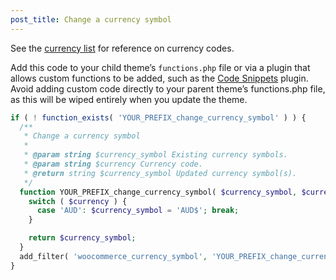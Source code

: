 ```yaml
---
post_title: Change a currency symbol
---
```


See the [currency list](https://woocommerce.github.io/code-reference/files/woocommerce-includes-wc-core-functions.html#source-view.475) for reference on currency codes.

Add this code to your child theme’s `functions.php` file or via a plugin that allows custom functions to be added, such as the [Code Snippets](https://wordpress.org/plugins/code-snippets/) plugin. Avoid adding custom code directly to your parent theme’s functions.php file, as this will be wiped entirely when you update the theme.

```php
if ( ! function_exists( 'YOUR_PREFIX_change_currency_symbol' ) ) {
  /**
   * Change a currency symbol
   * 
   * @param string $currency_symbol Existing currency symbols.
   * @param string $currency Currency code.
   * @return string $currency_symbol Updated currency symbol(s).
   */  
  function YOUR_PREFIX_change_currency_symbol( $currency_symbol, $currency ) {
    switch ( $currency ) {
      case 'AUD': $currency_symbol = 'AUD$'; break;
    }

    return $currency_symbol;       
  }
  add_filter( 'woocommerce_currency_symbol', 'YOUR_PREFIX_change_currency_symbol', 10, 2 );  
}
```
